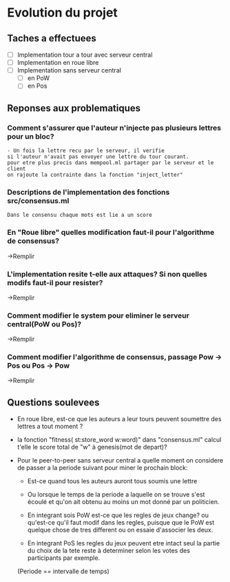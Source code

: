 # Evolution du projet

## Taches a effectuees
- [ ] Implementation tour a tour avec serveur central 
- [ ] Implementation en roue libre
- [ ] Implementation sans serveur central
    - [ ] en PoW
    - [ ] en Pos

## Reponses aux problematiques

### Comment s'assurer que l'auteur n'injecte pas plusieurs lettres pour un bloc?
    - Un fois la lettre recu par le serveur, il verifie 
    si l'auteur n'avait pas envoyer une lettre du tour courant.
    pour etre plus precis dans mempool.ml partager par le serveur et le client
    on rajoute la contrainte dans la fonction "inject_letter" 

### Descriptions de l'implementation des fonctions src/consensus.ml
    Dans le consensu chaque mots est lie a un score


### En "Roue libre" quelles modification faut-il pour l'algorithme de consensus?
->Remplir

### L'implementation resite t-elle aux attaques? Si non quelles modifs faut-il pour resister?
->Remplir

### Comment modifier le system pour eliminer le serveur central(PoW ou Pos)?
->Remplir

### Comment modifier l'algorithme de consensus, passage Pow -> Pos ou Pos -> Pow
->Remplir

### 

## Questions soulevees

* En roue libre, est-ce que les auteurs a leur tours peuvent soumettre des lettres a tout moment ?

* la fonction "fitness( st:store_word w:word)" dans "consensus.ml" calcul t'elle le score total de "w" à genesis(mot de depart)?

* Pour le peer-to-peer sans serveur central a quelle moment on considere de passer a la periode suivant pour miner le prochain block:
    - Est-ce quand tous les auteurs auront tous soumis une lettre
    
    - Ou lorsque le temps de la periode a laquelle on se trouve s'est écoulé et qu'on ait obtenu au moins un mot donné par un politicien.
    
    - En integrant sois PoW est-ce que les regles de jeux change? ou qu'est-ce qu'il faut modif  dans les regles, puisque que le PoW est quelque chose de tres different ou on essaie d'associer les deux.
    
    - En integrant PoS les regles du jeux peuvent etre intact seul la partie du choix de la tete reste à determiner selon les votes des participants par exemple.

    (Periode == intervalle de temps)
